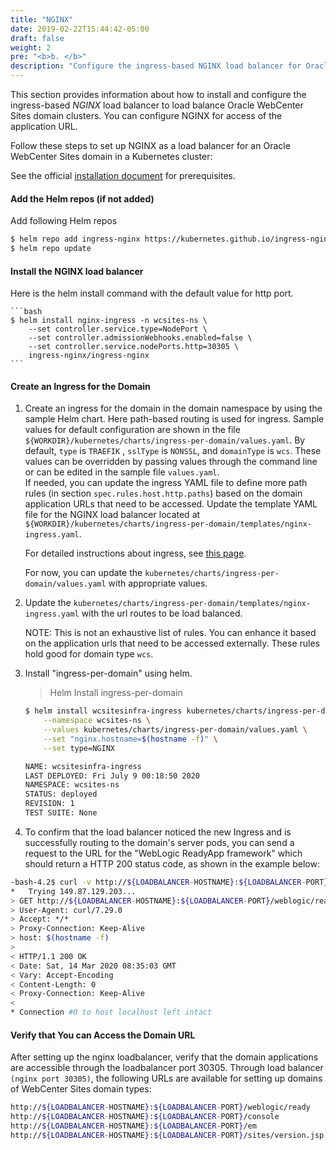 ```yaml
---
title: "NGINX"
date: 2019-02-22T15:44:42-05:00
draft: false
weight: 2
pre: "<b>b. </b>"
description: "Configure the ingress-based NGINX load balancer for Oracle WebCenter Sites domains."
---
```


This section provides information about how to install and configure the ingress-based *NGINX* load balancer to load balance Oracle WebCenter Sites domain clusters. You can configure NGINX for access of the application URL.


Follow these steps to set up NGINX as a load balancer for an Oracle WebCenter Sites domain in a Kubernetes cluster:

 See the official [installation document](https://github.com/kubernetes/ingress-nginx/tree/master/charts/ingress-nginx#prerequisites) for prerequisites.


#### Add the Helm repos (if not added)

Add following Helm repos

```bash
$ helm repo add ingress-nginx https://kubernetes.github.io/ingress-nginx
$ helm repo update
```

#### Install the NGINX load balancer

Here is the helm install command with the default value for http port. 

	```bash
	$ helm install nginx-ingress -n wcsites-ns \
		--set controller.service.type=NodePort \
		--set controller.admissionWebhooks.enabled=false \ 
		--set controller.service.nodePorts.http=30305 \
		ingress-nginx/ingress-nginx 
	```

#### Create an Ingress for the Domain

1. Create an ingress for the domain in the domain namespace by using the sample Helm chart. Here path-based routing is used for ingress. Sample values for default configuration are shown in the file `${WORKDIR}/kubernetes/charts/ingress-per-domain/values.yaml`. By default, `type` is `TRAEFIK` , `sslType` is `NONSSL`, and `domainType` is `wcs`. These values can be overridden by passing values through the command line or can be edited in the sample file `values.yaml`.   
If needed, you can update the ingress YAML file to define more path rules (in section `spec.rules.host.http.paths`) based on the domain application URLs that need to be accessed. Update the template YAML file for the NGINX load balancer located at `${WORKDIR}/kubernetes/charts/ingress-per-domain/templates/nginx-ingress.yaml`.

	For detailed instructions about ingress, see [this page](https://oracle.github.io/weblogic-kubernetes-operator/userguide/managing-domains/ingress/).

	For now, you can update the `kubernetes/charts/ingress-per-domain/values.yaml` with appropriate values.
    


1. Update the `kubernetes/charts/ingress-per-domain/templates/nginx-ingress.yaml` with the url routes to be load balanced.
    
    NOTE: This is not an exhaustive list of rules. You can enhance it based on the application urls that need to be accessed externally. These rules hold good for domain type `wcs`.

    
1. Install "ingress-per-domain" using helm.

    > Helm Install ingress-per-domain

    ```bash
    $ helm install wcsitesinfra-ingress kubernetes/charts/ingress-per-domain \
		--namespace wcsites-ns \
		--values kubernetes/charts/ingress-per-domain/values.yaml \
		--set "nginx.hostname=$(hostname -f)" \
		--set type=NGINX

    NAME: wcsitesinfra-ingress
	LAST DEPLOYED: Fri July 9 00:18:50 2020
	NAMESPACE: wcsites-ns
	STATUS: deployed
	REVISION: 1
	TEST SUITE: None
    ```



1. To confirm that the load balancer noticed the new Ingress and is successfully routing to the domain's server pods, you can send a request to the URL for the "WebLogic ReadyApp framework" which should return a HTTP 200 status code, as shown in the example below:
```bash
-bash-4.2$ curl -v http://${LOADBALANCER-HOSTNAME}:${LOADBALANCER-PORT}/weblogic/ready
*   Trying 149.87.129.203...
> GET http://${LOADBALANCER-HOSTNAME}:${LOADBALANCER-PORT}/weblogic/ready HTTP/1.1
> User-Agent: curl/7.29.0
> Accept: */*
> Proxy-Connection: Keep-Alive
> host: $(hostname -f)
>
< HTTP/1.1 200 OK
< Date: Sat, 14 Mar 2020 08:35:03 GMT
< Vary: Accept-Encoding
< Content-Length: 0
< Proxy-Connection: Keep-Alive
<
* Connection #0 to host localhost left intact
```
#### Verify that You can Access the Domain URL

After setting up the nginx loadbalancer, verify that the domain applications are accessible through the loadbalancer port 30305.
Through load balancer `(nginx port 30305)`, the following URLs are available for setting up domains of WebCenter Sites domain types:

```bash
http://${LOADBALANCER-HOSTNAME}:${LOADBALANCER-PORT}/weblogic/ready
http://${LOADBALANCER-HOSTNAME}:${LOADBALANCER-PORT}/console
http://${LOADBALANCER-HOSTNAME}:${LOADBALANCER-PORT}/em
http://${LOADBALANCER-HOSTNAME}:${LOADBALANCER-PORT}/sites/version.jsp
```
